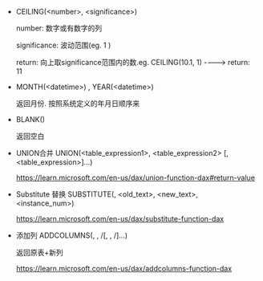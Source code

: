 - CEILING(\<number\>, \<significance\>)  

  number: 数字或有数字的列
  
  significance: 波动范围(eg. 1 )

  return: 向上取significance范围内的数.eg. CEILING(10.1, 1) ----> return: 11
  
- MONTH(\<datetime\>) , YEAR(\<datetime\>)

  返回月份. 按照系统定义的年月日顺序来

- BLANK()

  返回空白

- UNION合并 UNION(<table_expression1>, <table_expression2> [,<table_expression>]…)  

  https://learn.microsoft.com/en-us/dax/union-function-dax#return-value

- Substitute 替换 SUBSTITUTE(<text>, <old_text>, <new_text>, <instance_num>)  
  
  https://learn.microsoft.com/en-us/dax/substitute-function-dax
  
- 添加列 ADDCOLUMNS(<table>, <name>, <expression>/[, <name>, <expression>/]…)  
    
  返回原表+新列
  
  https://learn.microsoft.com/en-us/dax/addcolumns-function-dax
